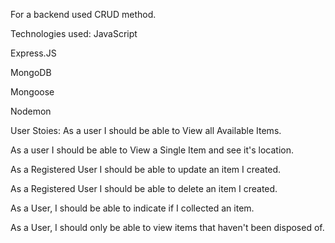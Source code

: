 For a backend used CRUD method. 

Technologies used:
JavaScript

Express.JS

MongoDB

Mongoose

Nodemon

User Stoies: 
As a user I should be able to View all Available Items.

As a user I should be able to View a Single Item and see it's location.

As a Registered User I should be able to update an item I created.

As a Registered User I should be able to delete an item I created.

As a User, I should be able to indicate if I collected an item.

As a User, I should only be able to view items that haven't been disposed of.

